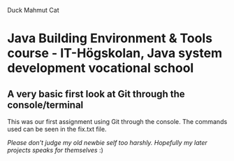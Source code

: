 Duck
Mahmut
Cat

# Java Building Environment & Tools course - IT-Högskolan, Java system development vocational school

## A very basic first look at Git through the console/terminal

This was our first assignment using Git through the console. The commands used can be seen in the fix.txt file.

*Please don't judge my old newbie self too harshly. Hopefully my later projects speaks for themselves* :)
